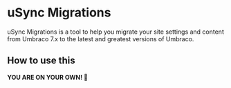 # uSync Migrations

uSync Migrations is a tool to help you migrate your site settings and content from Umbraco 7.x to the latest and greatest versions of Umbraco.

## How to use this

**YOU ARE ON YOUR OWN! 🤡**

